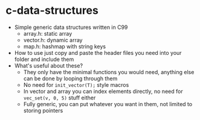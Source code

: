 # c-data-structures
- Simple generic data structures written in C99
	- array.h: static array
	- vector.h: dynamic array
	- map.h: hashmap with string keys
- How to use
	just copy and paste the header files you need into your folder and include them
- What's useful about these?
	- They only have the minimal functions you would need, anything else can be done by looping through them
	- No need for `init_vector(T);` style macros
	- In vector and array you can index elements directly, no need for `vec_set(v, 0, 5)` stuff either
	- Fully generic, you can put whatever you want in them, not limited to storing pointers
